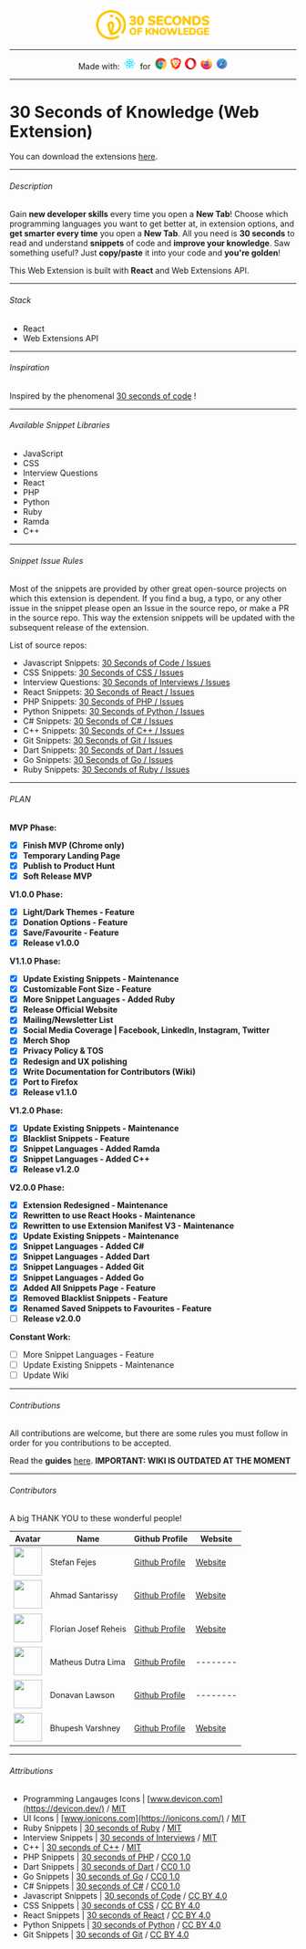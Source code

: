 <p align="center">
  <a href="https://30secondsofknowledge.com" target="_blank">
	<img width=200 src="./media/logo_color.svg"/>
	<!-- <img width=200 src="./media/Tagline_Dark.png"/> -->
  </a>
</p>

---
<p align="center">
  Made with:&nbsp;
  <img src="media/react_logo.png" height=20 />&nbsp;
  for&nbsp;
  <img src="media/chrome_logo.png" height=20/>&nbsp;
  <img src="media/brave_logo.png" height=20/>&nbsp;
  <img src="media/opera_logo.png" height=20/>&nbsp;
  <img src="media/firefox_logo.png" height=20/>&nbsp;
  <img src="media/safari_logo.png" height=20/>
</p>

---

# 30 Seconds of Knowledge (Web Extension)

You can download the extensions [here](https://30secondsofknowledge.com/).

---

###### Description

Gain **new developer skills** every time you open a **New Tab**! Choose which programming languages you want to get better at, in extension options, and **get smarter every time** you open a **New Tab**. All you need is **30 seconds** to read and understand **snippets** of code and **improve your knowledge**. Saw something useful? Just **copy/paste** it into your code and **you're golden**!

This Web Extension is built with **React** and Web Extensions API.

---

###### Stack

- React
- Web Extensions API

---

###### Inspiration

Inspired by the phenomenal [30 seconds of code](https://github.com/30-seconds/30-seconds-of-code) !

---

###### Available Snippet Libraries

- JavaScript
- CSS
- Interview Questions
- React
- PHP
- Python
- Ruby
- Ramda
- C++

---

###### Snippet Issue Rules

Most of the snippets are provided by other great open-source projects on which this extension is dependent. If you find a bug, a typo, or any other issue in the snippet please open an Issue in the source repo, or make a PR in the source repo. This way the extension snippets will be updated with the subsequent release of the extension.

List of source repos:

- Javascript Snippets: [30 Seconds of Code / Issues](https://github.com/30-seconds/30-seconds-of-code/issues)
- CSS Snippets: [30 Seconds of CSS / Issues](https://github.com/30-seconds/30-seconds-of-css/issues)
- Interview Questions: [30 Seconds of Interviews / Issues](https://github.com/30-seconds/30-seconds-of-interviews/issues)
- React Snippets: [30 Seconds of React / Issues](https://github.com/30-seconds/30-seconds-of-react/issues)
- PHP Snippets: [30 Seconds of PHP / Issues](https://github.com/30-seconds/30-seconds-of-php/issues)
- Python Snippets: [30 Seconds of Python / Issues](https://github.com/30-seconds/30-seconds-of-python/issues)
- C# Snippets: [30 Seconds of C# / Issues](https://github.com/30-seconds/30-seconds-of-csharp/issues)
- C++ Snippets: [30 Seconds of C++ / Issues](https://github.com/Bhupesh-V/30-seconds-of-cpp/issues)
- Git Snippets: [30 Seconds of Git / Issues](https://github.com/30-seconds/30-seconds-of-git/issues)
- Dart Snippets: [30 Seconds of Dart / Issues](https://github.com/30-seconds/30-seconds-of-dart/issues)
- Go Snippets: [30 Seconds of Go / Issues](https://github.com/30-seconds/30-seconds-of-golang/issues)
- Ruby Snippets: [30 Seconds of Ruby / Issues](https://github.com/florianjosefreheis/30-seconds-of-ruby/issues)

---

###### PLAN

**MVP Phase:**

- [x] **Finish MVP (Chrome only)**
- [x] **Temporary Landing Page**
- [x] **Publish to Product Hunt**
- [x] **Soft Release MVP**

**V1.0.0 Phase:**

- [x] **Light/Dark Themes - Feature**
- [x] **Donation Options - Feature**
- [x] **Save/Favourite - Feature**
- [x] **Release v1.0.0**

**V1.1.0 Phase:**

- [x] **Update Existing Snippets - Maintenance**
- [x] **Customizable Font Size - Feature**
- [x] **More Snippet Languages - Added Ruby**
- [x] **Release Official Website**
- [x] **Mailing/Newsletter List**
- [x] **Social Media Coverage | Facebook, LinkedIn, Instagram, Twitter**
- [x] **Merch Shop**
- [x] **Privacy Policy & TOS**
- [x] **Redesign and UX polishing**
- [x] **Write Documentation for Contributors (Wiki)**
- [x] **Port to Firefox**
- [x] **Release v1.1.0**

**V1.2.0 Phase:**

- [x] **Update Existing Snippets - Maintenance**
- [x] **Blacklist Snippets - Feature**
- [x] **Snippet Languages - Added Ramda**
- [x] **Snippet Languages - Added C++**
- [x] **Release v1.2.0**

**V2.0.0 Phase:**

- [x] **Extension Redesigned - Maintenance**
- [x] **Rewritten to use React Hooks - Maintenance**
- [x] **Rewritten to use Extension Manifest V3 - Maintenance**
- [x] **Update Existing Snippets - Maintenance**
- [x] **Snippet Languages - Added C#**
- [x] **Snippet Languages - Added Dart**
- [x] **Snippet Languages - Added Git**
- [x] **Snippet Languages - Added Go**
- [x] **Added All Snippets Page - Feature**
- [x] **Removed Blacklist Snippets - Feature**
- [x] **Renamed Saved Snippets to Favourites - Feature**
- [ ] **Release v2.0.0**

**Constant Work:**

- [ ] More Snippet Languages - Feature
- [ ] Update Existing Snippets - Maintenance
- [ ] Update Wiki

---

###### Contributions

All contributions are welcome, but there are some rules you must follow in order for you contributions to be accepted.

Read the **guides** [here](https://github.com/petrovicstefanrs/30_seconds_of_knowledge/wiki). **IMPORTANT: WIKI IS OUTDATED AT THE MOMENT**

---

###### Contributors

A big THANK YOU to these wonderful people!

| Avatar                                                                                              | Name                 | Github Profile                                          | Website                                        |
| --------------------------------------------------------------------------------------------------- | -------------------- | ------------------------------------------------------- | ---------------------------------------------- |
| <img src="https://avatars2.githubusercontent.com/u/25749162?s=460&v=4" width="50px" height="50px"/> | Stefan Fejes         | [Github Profile](https://github.com/fejes713)           | [Website](stefanfejes.com/)                    |
| <img src="https://avatars0.githubusercontent.com/u/522352?s=460&v=4" width="50px" height="50px"/>   | Ahmad Santarissy     | [Github Profile](https://github.com/asantarissy)        | [Website](https://ahmadsantarissy.com)         |
| <img src="https://avatars2.githubusercontent.com/u/16981711?s=460&v=4" width="50px" height="50px"/> | Florian Josef Reheis | [Github Profile](https://github.com/florianjosefreheis) | [Website](https://www.florianjosefreheis.com/) |
| <img src="https://avatars1.githubusercontent.com/u/19594428?s=460&v=4" width="50px" height="50px"/> | Matheus Dutra Lima   | [Github Profile](https://github.com/Kutomore)           | --------                                       |
| <img src="https://avatars2.githubusercontent.com/u/26866310?s=460&v=4" width="50px" height="50px"/> | Donavan Lawson       | [Github Profile](https://github.com/SyntaxZA)           | --------                                       |
| <img src="https://avatars1.githubusercontent.com/u/34342551?s=460&v=4" width="50px" height="50px"/> | Bhupesh Varshney     | [Github Profile](https://github.com/Bhupesh-V)          | [Website](http://bhupeshv.me/)                 |

---

###### Attributions

- Programming Langauges Icons | [www.devicon.com](https://devicon.dev/) / [MIT](https://github.com/devicons/devicon/blob/master/LICENSE)
- UI Icons | [www.ionicons.com](https://ionicons.com/) / [MIT](https://github.com/ionic-team/ionicons/blob/main/LICENSE)
- Ruby Snippets | [30 seconds of Ruby](https://github.com/florianjosefreheis/30-seconds-of-ruby) / [MIT](https://github.com/florianjosefreheis/30-seconds-of-ruby/blob/master/LICENSE)
- Interview Snippets | [30 seconds of Interviews](https://github.com/30-seconds/30-seconds-of-interviews) / [MIT](https://github.com/30-seconds/30-seconds-of-interviews/blob/master/LICENSE)
- C++ | [30 seconds of C++](https://github.com/Bhupesh-V/30-seconds-of-cpp) / [MIT](https://github.com/Bhupesh-V/30-seconds-of-cpp/blob/master/LICENSE)
- PHP Snippets | [30 seconds of PHP](https://github.com/30-seconds/30-seconds-of-php) / [CC0 1.0](https://github.com/30-seconds/30-seconds-of-php/blob/master/LICENSE)
- Dart Snippets | [30 seconds of Dart](https://github.com/30-seconds/30-seconds-of-dart) / [CC0 1.0](https://github.com/30-seconds/30-seconds-of-dart/blob/master/LICENSE)
- Go Snippets | [30 seconds of Go](https://github.com/30-seconds/30-seconds-of-golang) / [CC0 1.0](https://github.com/30-seconds/30-seconds-of-golang/blob/master/LICENSE)
- C# Snippets | [30 seconds of C#](https://github.com/30-seconds/30-seconds-of-csharp) / [CC0 1.0](https://github.com/30-seconds/30-seconds-of-csharp/blob/master/LICENSE)
- Javascript Snippets | [30 seconds of Code](https://github.com/30-seconds/30-seconds-of-code) / [CC BY 4.0](https://github.com/30-seconds/30-seconds-of-code/blob/master/LICENSE)
- CSS Snippets | [30 seconds of CSS](https://github.com/30-seconds/30-seconds-of-css) / [CC BY 4.0](https://github.com/30-seconds/30-seconds-of-css/blob/master/LICENSE)
- React Snippets | [30 seconds of React](https://github.com/30-seconds/30-seconds-of-react) / [CC BY 4.0](https://github.com/30-seconds/30-seconds-of-react/blob/master/LICENSE)
- Python Snippets | [30 seconds of Python](https://github.com/30-seconds/30-seconds-of-python) / [CC BY 4.0](https://github.com/30-seconds/30-seconds-of-python/blob/master/LICENSE)
- Git Snippets | [30 seconds of Git](https://github.com/30-seconds/30-seconds-of-git) / [CC BY 4.0](https://github.com/30-seconds/30-seconds-of-git/blob/master/LICENSE)
